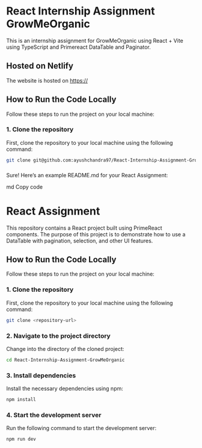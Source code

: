 # React Internship Assignment GrowMeOrganic

This is an internship assignment for GrowMeOrganic using React + Vite using TypeScript and Primereact DataTable and Paginator.

## Hosted on Netlify
The website is hosted on [https://](https://react-typescript-table.netlify.app/)

## How to Run the Code Locally

Follow these steps to run the project on your local machine:

### 1. Clone the repository
First, clone the repository to your local machine using the following command:

```bash
git clone git@github.com:ayushchandra97/React-Internship-Assignment-GrowMeOrganic.git
```

### 
Sure! Here’s an example README.md for your React Assignment:

md
Copy code
# React Assignment

This repository contains a React project built using PrimeReact components. The purpose of this project is to demonstrate how to use a DataTable with pagination, selection, and other UI features.

## How to Run the Code Locally

Follow these steps to run the project on your local machine:

### 1. Clone the repository
First, clone the repository to your local machine using the following command:

```bash
git clone <repository-url>
```

### 2. Navigate to the project directory
Change into the directory of the cloned project:

```bash
cd React-Internship-Assignment-GrowMeOrganic
```

### 3. Install dependencies
Install the necessary dependencies using npm:

```bash
npm install
```

### 4. Start the development server
Run the following command to start the development server:

```bash
npm run dev
```